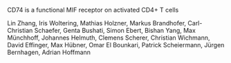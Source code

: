 CD74 is a functional MIF receptor on activated CD4+ T cells

Lin Zhang, Iris Woltering, Mathias Holzner, Markus Brandhofer, Carl-Christian Schaefer, Genta Bushati, Simon Ebert, Bishan Yang, Max Münchhoff, Johannes Helmuth, Clemens Scherer, Christian Wichmann, David Effinger, Max Hübner, Omar El Bounkari, Patrick Scheiermann, Jürgen Bernhagen, Adrian Hoffmann

 
